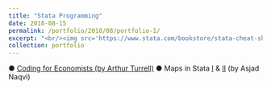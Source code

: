 ```yaml
---
title: "Stata Programming"
date: 2018-08-15
permalink: /portfolio/2018/08/portfolio-1/
excerpt: "<br/><img src='https://www.stata.com/bookstore/stata-cheat-sheets/'>"<br>" 
collection: portfolio
---
```


● [Coding for Economists (by Arthur Turrell)](https://aeturrell.github.io/coding-for-economists/intro.html)
● Maps in Stata [I](https://medium.com/the-stata-guide/covid-19-visualizations-with-stata-part-4-maps-fbd4fe2642f6) & [II](https://medium.com/the-stata-guide/maps-in-stata-ii-fcb574270269) (by Asjad Naqvi) 
